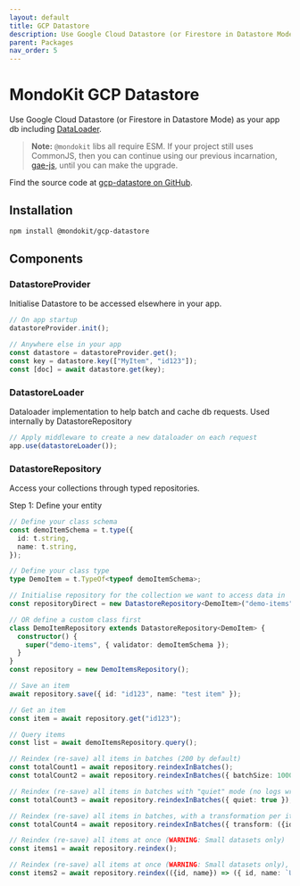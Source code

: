 ```yaml
---
layout: default
title: GCP Datastore
description: Use Google Cloud Datastore (or Firestore in Datastore Mode) as your app db, including DataLoader
parent: Packages
nav_order: 5
---
```


# MondoKit GCP Datastore

Use Google Cloud Datastore (or Firestore in Datastore Mode) as your app db including [DataLoader](https://github.com/graphql/dataloader).

> **Note:** `@mondokit` libs all require ESM. If your project still uses CommonJS, then you can continue using our previous incarnation, [gae-js](https://mondo-mob.github.io/gae-js-docs), until you can make the upgrade.

Find the source code at [gcp-datastore on GitHub](https://github.com/mondo-mob/mondokit/tree/main/packages/gcp-datastore).

## Installation

```sh
npm install @mondokit/gcp-datastore
```

## Components

### DatastoreProvider
Initialise Datastore to be accessed elsewhere in your app.

```typescript
// On app startup
datastoreProvider.init();

// Anywhere else in your app
const datastore = datastoreProvider.get();
const key = datastore.key(["MyItem", "id123"]);
const [doc] = await datastore.get(key);
```

### DatastoreLoader
Dataloader implementation to help batch and cache db requests. Used internally by DatastoreRepository

```typescript
// Apply middleware to create a new dataloader on each request
app.use(datastoreLoader());
```

### DatastoreRepository
Access your collections through typed repositories.

Step 1: Define your entity

```typescript
// Define your class schema
const demoItemSchema = t.type({
  id: t.string,
  name: t.string,
});

// Define your class type
type DemoItem = t.TypeOf<typeof demoItemSchema>;

// Initialise repository for the collection we want to access data in
const repositoryDirect = new DatastoreRepository<DemoItem>("demo-items", {validator: demoItemSchema });

// OR define a custom class first
class DemoItemRepository extends DatastoreRepository<DemoItem> {
  constructor() {
    super("demo-items", { validator: demoItemSchema });
  }
}
const repository = new DemoItemsRepository();

// Save an item
await repository.save({ id: "id123", name: "test item" });

// Get an item
const item = await repository.get("id123");

// Query items
const list = await demoItemsRepository.query();

// Reindex (re-save) all items in batches (200 by default)
const totalCount1 = await repository.reindexInBatches();
const totalCount2 = await repository.reindexInBatches({ batchSize: 1000 });

// Reindex (re-save) all items in batches with "quiet" mode (no logs written)
const totalCount3 = await repository.reindexInBatches({ quiet: true });

// Reindex (re-save) all items in batches, with a transformation per item
const totalCount4 = await repository.reindexInBatches({ transform: ({id, name}) => ({ id, name: `UPDATED ${name}` })});

// Reindex (re-save) all items at once (WARNING: Small datasets only)
const items1 = await repository.reindex();

// Reindex (re-save) all items at once (WARNING: Small datasets only), with a transformation per item (WARNING: Small datasets only)
const items2 = await repository.reindex(({id, name}) => ({ id, name: `UPDATED ${name}` }));

```

